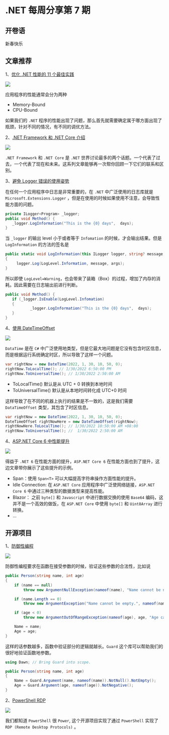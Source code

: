 # .NET 每周分享第 7 期

## 开卷语

新春快乐

## 文章推荐

1、[优化 .NET 性能的 11 个最佳实践](https://michaelscodingspot.com/cpu-bound-memory-bound/)

![](https://michaelscodingspot.com/wp-content/uploads/2022/01/cpu-bound-memory-bound.jpg)

应用程序的性能通常会分为两种

- Memory-Bound 
- CPU-Bound

如果我们的 `.NET` 程序的性能出现了问题，那么首先就需要确定属于哪方面出现了瓶颈，针对不同的情况，有不同的调优方法。

2、[.NET Framework 和 .NET Core 介绍](https://procodeguide.com/dotnet/getting-started-net-core-framework/)

![](https://fullscale.io/blog/wp-content/uploads/2021/06/net-core-net-framework-differences.png)

`.NET Framework` 和  `.NET Core` 是 `.NET` 世界讨论最多的两个话题。一个代表了过去，一个代表了现在和未来。这系列文章能够再一次帮你回顾一下它们的联系和区别。

3、[避免 Logger 错误的使用姿势](https://www.youtube.com/watch?v=bnVfrd3lRv8&ab_channel=NickChapsas)

在任何一个应用程序中日志是非常重要的，在 `.NET` 中广泛使用的日志库就是 `Microsoft.Extensions.Logger` ，但是在使用的时候如果使用不注意，会导致性能方面的问题。 

```C#
private ILogger<Program> _logger;
public void Method() {
   _logger.LogInformation("This is the {0} days",  days);
}
```

当 `_logger` 的输出 level 小于或者等于 `Infomation` 的时候，才会输出结果。但是 `LogInformation` 的方法的签名是 
```C#
public static void LogInformation(this ILogger logger, string? message, params object?[] args)
{
     logger.Log(LogLevel.Information, message, args);
}
```

所以即使 `LogLevel=Warning`，也会带来了装箱（Box）的过程，增加了内存的消耗。因此需要在日志输出前进行判断。

```C#
public void Method() {
   if (_logger.IsEnable(LogLevel.Infomation) 
   {
           _logger.LogInformation("This is the {0} days",  days);
   }
}
```

4、[使用 DateTimeOffset](https://ardalis.com/why-use-datetimeoffset/?utm_sq=gyiamfvfod)

![](https://ardalis.com/static/c8166182a364652dc4e8116239397bcd/4e530/why-use-datetimeoffset.png)

`DataTime` 是在  `C#` 中广泛使用地类型，但是它最大地问题是它没有包含时区信息，而是根据运行系统确定时区，所以导致了这样一个问题。
```C# 
var rightNow = new DateTime(2022, 1, 30, 10, 50, 0);
rightNow.ToLocalTime(); // 1/30/2022 6:50:00 PM
rightNow.ToUniversalTime(); // 1/30/2022 2:50:00 AM
```

- ToLocalTime() 默认是从 UTC + 0 转换到本地时间
- ToUniversalTime() 默认是从本地时间转化成 UTC+0 时间

这样导致了在不同的机器上执行的结果是不一致的，这是我们需要 `DataTimeOffset` 类型，其包含了时区信息。

```C#
var rightNow = new DateTime(2022, 1, 30, 10, 50, 0);
DateTimeOffset rightNowHere = new DateTimeOffset(rightNow);
rightNowHere.ToLocalTime(); // 1/30/2022 10:50:00 AM +08:00
rightNow.ToUniversalTime(); //  1/30/2022 2:50:00 AM
```

4、[ASP.NET Core 6 中性能提升](https://devblogs.microsoft.com/dotnet/performance-improvements-in-aspnet-core-6/)

![](https://www.exentials.net/wp-content/uploads/2019/09/ASP-NET-Core-Logo-1.png)

得益于 `.NET 6` 在性能方面的提升，`ASP.NET Core 6` 在性能方面也到了提升，这边文章带你展示了这些提升的示例。 
- Span<T>：使用 `Span<T>` 可以大幅提高字符串操作方面性能的提升。
- Idle Connection:  在 `ASP.NET Core` 应用程序中广泛使网络链接，`ASP.NET Core 6`  中通过三种类型的数据类型来提高性能。
- Blazor： 之前 `byte[]` 和 `Javascript` 中进行数据交换的使用 `Base64` 编码，这并不是一个高效的做饭，在 `ASP.NET Core` 中使用 `byte[]`  和 `Uint8Array` 进行转换。
- ...

## 开源项目

1、[防御性编程](https://github.com/safakgur/guard)

![](https://github.com/safakgur/guard/blob/dev/media/guard-64.png?raw=true)

防御性编程要求在函数在接受参数的时候，验证这些参数的合法性，比如说 

```C#
public Person(string name, int age)
{
    if (name == null)
        throw new ArgumentNullException(nameof(name), "Name cannot be null.");

    if (name.Length == 0)
        throw new ArgumentException("Name cannot be empty.", nameof(name));

    if (age < 0)
        throw new ArgumentOutOfRangeException(nameof(age), age, "Age cannot be negative.");

    Name = name;
    Age = age;
}
```
这样的话参数越多，函数中验证部分的逻辑就越长。`Guard` 这个库可以帮助我们的很好地验证函数地参数。

```C#
using Dawn; // Bring Guard into scope.

public Person(string name, int age)
{
    Name = Guard.Argument(name, nameof(name)).NotNull().NotEmpty();
    Age = Guard.Argument(age, nameof(age)).NotNegative();
}
```


2、[PowerShell RDP](https://github.com/DarkCoderSc/PowerRemoteDesktop)

![](https://github.com/DarkCoderSc/PowerRemoteDesktop/raw/main/Assets/demo.png)

我们都知道 `PowerShell` 很 `Power`, 这个开源项目实现了通过 `PowerShell` 实现了 `RDP (Remote Desktop Protocols)` 。